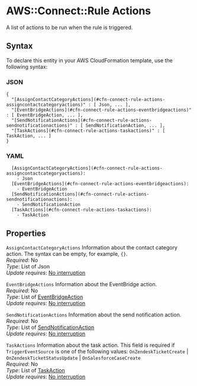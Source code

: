 # AWS::Connect::Rule Actions<a name="aws-properties-connect-rule-actions"></a>

 A list of actions to be run when the rule is triggered\.

## Syntax<a name="aws-properties-connect-rule-actions-syntax"></a>

To declare this entity in your AWS CloudFormation template, use the following syntax:

### JSON<a name="aws-properties-connect-rule-actions-syntax.json"></a>

```
{
  "[AssignContactCategoryActions](#cfn-connect-rule-actions-assigncontactcategoryactions)" : [ Json, ... ],
  "[EventBridgeActions](#cfn-connect-rule-actions-eventbridgeactions)" : [ EventBridgeAction, ... ],
  "[SendNotificationActions](#cfn-connect-rule-actions-sendnotificationactions)" : [ SendNotificationAction, ... ],
  "[TaskActions](#cfn-connect-rule-actions-taskactions)" : [ TaskAction, ... ]
}
```

### YAML<a name="aws-properties-connect-rule-actions-syntax.yaml"></a>

```
  [AssignContactCategoryActions](#cfn-connect-rule-actions-assigncontactcategoryactions): 
    - Json
  [EventBridgeActions](#cfn-connect-rule-actions-eventbridgeactions): 
    - EventBridgeAction
  [SendNotificationActions](#cfn-connect-rule-actions-sendnotificationactions): 
    - SendNotificationAction
  [TaskActions](#cfn-connect-rule-actions-taskactions): 
    - TaskAction
```

## Properties<a name="aws-properties-connect-rule-actions-properties"></a>

`AssignContactCategoryActions`  <a name="cfn-connect-rule-actions-assigncontactcategoryactions"></a>
Information about the contact category action\. The syntax can be empty, for example, `{}`\.  
*Required*: No  
*Type*: List of Json  
*Update requires*: [No interruption](https://docs.aws.amazon.com/AWSCloudFormation/latest/UserGuide/using-cfn-updating-stacks-update-behaviors.html#update-no-interrupt)

`EventBridgeActions`  <a name="cfn-connect-rule-actions-eventbridgeactions"></a>
Information about the EventBridge action\.  
*Required*: No  
*Type*: List of [EventBridgeAction](aws-properties-connect-rule-eventbridgeaction.md)  
*Update requires*: [No interruption](https://docs.aws.amazon.com/AWSCloudFormation/latest/UserGuide/using-cfn-updating-stacks-update-behaviors.html#update-no-interrupt)

`SendNotificationActions`  <a name="cfn-connect-rule-actions-sendnotificationactions"></a>
Information about the send notification action\.  
*Required*: No  
*Type*: List of [SendNotificationAction](aws-properties-connect-rule-sendnotificationaction.md)  
*Update requires*: [No interruption](https://docs.aws.amazon.com/AWSCloudFormation/latest/UserGuide/using-cfn-updating-stacks-update-behaviors.html#update-no-interrupt)

`TaskActions`  <a name="cfn-connect-rule-actions-taskactions"></a>
Information about the task action\. This field is required if `TriggerEventSource` is one of the following values: `OnZendeskTicketCreate` \| `OnZendeskTicketStatusUpdate` \| `OnSalesforceCaseCreate`  
*Required*: No  
*Type*: List of [TaskAction](aws-properties-connect-rule-taskaction.md)  
*Update requires*: [No interruption](https://docs.aws.amazon.com/AWSCloudFormation/latest/UserGuide/using-cfn-updating-stacks-update-behaviors.html#update-no-interrupt)